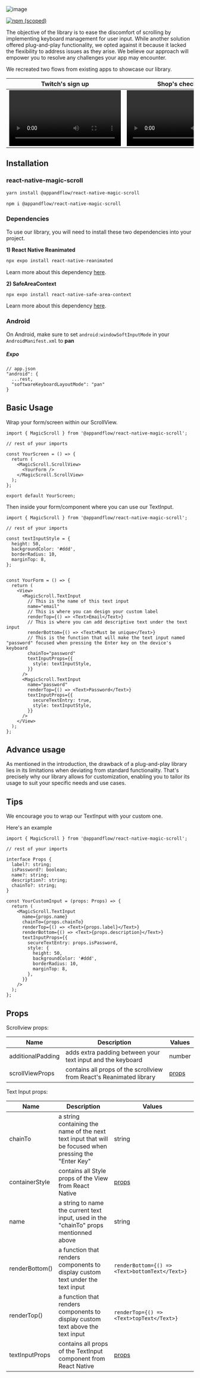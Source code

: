 ![image](https://cdn.discordapp.com/attachments/1233084704295751750/1252345604571398288/Github_Banner.png?ex=6671e13b&is=66708fbb&hm=ff3de0eb88407a5f8b0092333786004907aeb3f3369ea593e3eb3d77ee25e599&)

[![npm (scoped)](https://img.shields.io/npm/v/@appandflow/rn-magic-scroll.svg)](https://www.npmjs.com/package/@appandflow/rn-magic-scroll)

The objective of the library is to ease the discomfort of scrolling by implementing keyboard management for user input. While another solution offered plug-and-play functionality, we opted against it because it lacked the flexibility to address issues as they arise. We believe our approach will empower you to resolve any challenges your app may encounter.

We recreated two flows from existing apps to showcase our library.

| Twitch's sign up  | Shop's check out |
| ------------- | ------------- |
| <video src="https://github.com/AppAndFlow/react-native-magic-scroll-demo/assets/129197567/c1e2b9f4-f66d-4aaf-a57d-9eb4b89400e9">  | <video src="https://github.com/AppAndFlow/react-native-magic-scroll-demo/assets/129197567/4d1a23f2-c55e-414f-a564-4883dfc2c3aa">|

## Installation

### react-native-magic-scroll

```sh
yarn install @appandflow/react-native-magic-scroll
```

```sh
npm i @appandflow/react-native-magic-scroll
```

### Dependencies

To use our library, you will need to install these two dependencies into your project.

**1) React Native Reanimated**

```sh
npx expo install react-native-reanimated
```

Learn more about this dependency [here](https://docs.swmansion.com/react-native-reanimated/docs/fundamentals/getting-started).

**2) SafeAreaContext**

```sh
npx expo install react-native-safe-area-context
```

Learn more about this dependency [here](https://docs.expo.dev/versions/latest/sdk/safe-area-context/).

### Android

On Android, make sure to set `android:windowSoftInputMode` in your `AndroidManifest.xml` to **pan**

##### Expo

```
// app.json
"android": {
  ...rest,
  "softwareKeyboardLayoutMode": "pan"
}
```



## Basic Usage

Wrap your form/screen within our ScrollView.

```tsx
import { MagicScroll } from '@appandflow/react-native-magic-scroll';

// rest of your imports

const YourScreen = () => {
  return (
    <MagicScroll.ScrollView>
      <YourForm />
    </MagicScroll.ScrollView>
  );
};

export default YourScreen;
```

Then inside your form/component where you can use our TextInput.

```tsx
import { MagicScroll } from '@appandflow/react-native-magic-scroll';

// rest of your imports

const textInputStyle = {
  height: 50,
  backgroundColor: '#ddd',
  borderRadius: 10,
  marginTop: 8,
};


const YourForm = () => {
  return (
    <View>
      <MagicScroll.TextInput
        // This is the name of this text input
        name="email"
        // This is where you can design your custom label
        renderTop={() => <Text>Email</Text>}
        // This is where you can add descriptive text under the text input
        renderBottom={() => <Text>Must be unique</Text>}
        // This is the function that will make the text input named "password" focused when pressing the Enter key on the device's keyboard
        chainTo="password"
        textInputProps={{
          style: textInputStyle,
        }}
      />
      <MagicScroll.TextInput
        name="password"
        renderTop={() => <Text>Password</Text>}
        textInputProps={{
          secureTextEntry: true,
          style: textInputStyle,
        }}
      />
    </View>
  );
};
```

## Advance usage

As mentioned in the introduction, the drawback of a plug-and-play library lies in its limitations when deviating from standard functionality. That's precisely why our library allows for customization, enabling you to tailor its usage to suit your specific needs and use cases.

## Tips

We encourage you to wrap our TextInput with your custom one.

Here's an example

```tsx
import { MagicScroll } from '@appandflow/react-native-magic-scroll';

// rest of your imports

interface Props {
  label?: string;
  isPassword?: boolean;
  name?: string;
  description?: string;
  chainTo?: string;
}

const YourCustomInput = (props: Props) => {
  return (
    <MagicScroll.TextInput
      name={props.name}
      chainTo={props.chainTo}
      renderTop={() => <Text>{props.label}</Text>}
      renderBottom={() => <Text>{props.description}</Text>}
      textInputProps={{
        secureTextEntry: props.isPassword,
        style: {
          height: 50,
          backgroundColor: '#ddd',
          borderRadius: 10,
          marginTop: 8,
        },
      }}
    />
  );
};
```

## Props

Scrollview props:

| Name | Description | Values |
| ---- | ----------- | ------ |
| additionalPadding | adds extra padding between your text input and the keyboard | number |
| scrollViewProps | contains all props of the scrollview from React's Reanimated library | [props](https://reactnative.dev/docs/scrollview#props) |

Text Input props:

| Name | Description | Values |
| ---- | ----------- | ------ |
| chainTo | a string containing the name of the next text input that will be focused when pressing the "Enter Key" | string |
| containerStyle | contains all Style props of the View from React Native | [props](https://reactnative.dev/docs/view-style-props) |
| name | a string to name the current text input, used in the "chainTo" props mentionned above | string |
| renderBottom() | a function that renders components to display custom text under the text input | ```renderBottom={() => <Text>bottomText</Text>}``` |
| renderTop() | a function that renders components to display custom text above the text input | ```renderTop={() => <Text>topText</Text>}``` |
| textInputProps | contains all props of the TextInput component from React Native  | [props](https://reactnative.dev/docs/textinput#props) |

